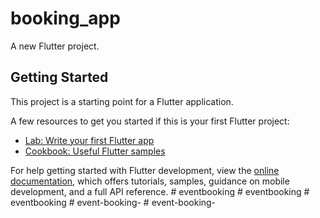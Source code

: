 # booking_app

A new Flutter project.

## Getting Started

This project is a starting point for a Flutter application.

A few resources to get you started if this is your first Flutter project:

- [Lab: Write your first Flutter app](https://docs.flutter.dev/get-started/codelab)
- [Cookbook: Useful Flutter samples](https://docs.flutter.dev/cookbook)

For help getting started with Flutter development, view the
[online documentation](https://docs.flutter.dev/), which offers tutorials,
samples, guidance on mobile development, and a full API reference.
#   e v e n t b o o k i n g  
 #   e v e n t b o o k i n g  
 #   e v e n t b o o k i n g  
 #   e v e n t - b o o k i n g -  
 #   e v e n t - b o o k i n g -  
 